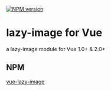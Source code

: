 [![NPM version][npm-image]][npm-url]

# lazy-image for Vue
a lazy-image module for Vue 1.0+ & 2.0+



## NPM

[vue-lazy-image](https://www.npmjs.com/package/vue-lazy-image)


[downloads-image]: https://img.shields.io/npm/dm/vue-lazy-image.svg
[npm-url]: https://www.npmjs.com/package/vue-lazy-image
[npm-image]: https://img.shields.io/npm/v/vue-lazy-image.svg
